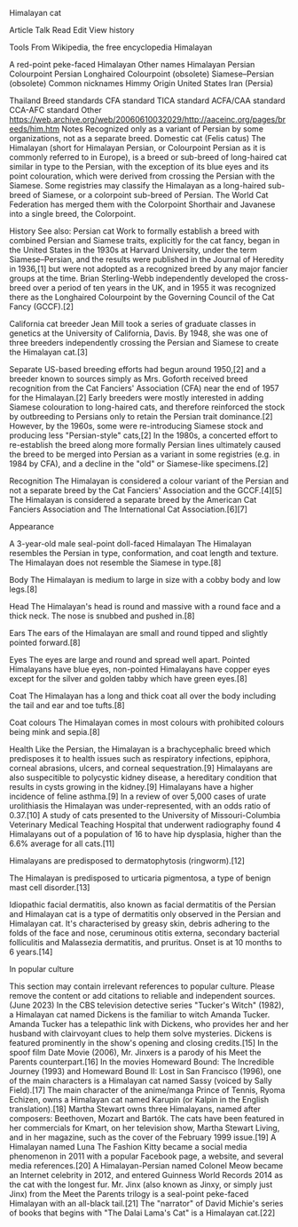 Himalayan cat

Article
Talk
Read
Edit
View history

Tools
From Wikipedia, the free encyclopedia
Himalayan

A red-point peke-faced Himalayan
Other names	Himalayan Persian
Colourpoint Persian
Longhaired Colourpoint (obsolete)
Siamese–Persian (obsolete)
Common nicknames	Himmy
Origin	 United States
 Iran (Persia)

 Thailand
Breed standards
CFA	standard
TICA	standard
ACFA/CAA	standard
CCA-AFC	standard
Other	https://web.archive.org/web/20060610032029/http://aaceinc.org/pages/breeds/him.htm
Notes
Recognized only as a variant of Persian by some organizations, not as a separate breed.
Domestic cat (Felis catus)
The Himalayan (short for Himalayan Persian, or Colourpoint Persian as it is commonly referred to in Europe), is a breed or sub-breed of long-haired cat similar in type to the Persian, with the exception of its blue eyes and its point colouration, which were derived from crossing the Persian with the Siamese. Some registries may classify the Himalayan as a long-haired sub-breed of Siamese, or a colorpoint sub-breed of Persian. The World Cat Federation has merged them with the Colorpoint Shorthair and Javanese into a single breed, the Colorpoint.

History
See also: Persian cat
Work to formally establish a breed with combined Persian and Siamese traits, explicitly for the cat fancy, began in the United States in the 1930s at Harvard University, under the term Siamese–Persian, and the results were published in the Journal of Heredity in 1936,[1] but were not adopted as a recognized breed by any major fancier groups at the time. Brian Sterling-Webb independently developed the cross-breed over a period of ten years in the UK, and in 1955 it was recognized there as the Longhaired Colourpoint by the Governing Council of the Cat Fancy (GCCF).[2]

California cat breeder Jean Mill took a series of graduate classes in genetics at the University of California, Davis. By 1948, she was one of three breeders independently crossing the Persian and Siamese to create the Himalayan cat.[3]

Separate US-based breeding efforts had begun around 1950,[2] and a breeder known to sources simply as Mrs. Goforth received breed recognition from the Cat Fanciers' Association (CFA) near the end of 1957 for the Himalayan.[2] Early breeders were mostly interested in adding Siamese colouration to long-haired cats, and therefore reinforced the stock by outbreeding to Persians only to retain the Persian trait dominance.[2] However, by the 1960s, some were re-introducing Siamese stock and producing less "Persian-style" cats,[2] In the 1980s, a concerted effort to re-establish the breed along more formally Persian lines ultimately caused the breed to be merged into Persian as a variant in some registries (e.g. in 1984 by CFA), and a decline in the "old" or Siamese-like specimens.[2]

Recognition
The Himalayan is considered a colour variant of the Persian and not a separate breed by the Cat Fanciers' Association and the GCCF.[4][5] The Himalayan is considered a separate breed by the American Cat Fanciers Association and The International Cat Association.[6][7]

Appearance

A 3-year-old male seal-point doll-faced Himalayan
The Himalayan resembles the Persian in type, conformation, and coat length and texture. The Himalayan does not resemble the Siamese in type.[8]

Body
The Himalayan is medium to large in size with a cobby body and low legs.[8]

Head
The Himalayan's head is round and massive with a round face and a thick neck. The nose is snubbed and pushed in.[8]

Ears
The ears of the Himalayan are small and round tipped and slightly pointed forward.[8]

Eyes
The eyes are large and round and spread well apart. Pointed Himalayans have blue eyes, non-pointed Himalayans have copper eyes except for the silver and golden tabby which have green eyes.[8]

Coat
The Himalayan has a long and thick coat all over the body including the tail and ear and toe tufts.[8]

Coat colours
The Himalayan comes in most colours with prohibited colours being mink and sepia.[8]

Health
Like the Persian, the Himalayan is a brachycephalic breed which predisposes it to health issues such as respiratory infections, epiphora, corneal abrasions, ulcers, and corneal sequestration.[9] Himalayans are also suspecitible to polycystic kidney disease, a hereditary condition that results in cysts growing in the kidney.[9] Himalayans have a higher incidence of feline asthma.[9] In a review of over 5,000 cases of urate urolithiasis the Himalayan was under-represented, with an odds ratio of 0.37.[10] A study of cats presented to the University of Missouri-Columbia Veterinary Medical Teaching Hospital that underwent radiography found 4 Himalayans out of a population of 16 to have hip dysplasia, higher than the 6.6% average for all cats.[11]

Himalayans are predisposed to dermatophytosis (ringworm).[12]

The Himalayan is predisposed to urticaria pigmentosa, a type of benign mast cell disorder.[13]

Idiopathic facial dermatitis, also known as facial dermatitis of the Persian and Himalayan cat is a type of dermatitis only observed in the Persian and Himalayan cat. It's characterised by greasy skin, debris adhering to the folds of the face and nose, ceruminous otitis externa, secondary bacterial folliculitis and Malassezia dermatitis, and pruritus. Onset is at 10 months to 6 years.[14]

In popular culture

This section may contain irrelevant references to popular culture. Please remove the content or add citations to reliable and independent sources. (June 2023)
In the CBS television detective series "Tucker's Witch" (1982), a Himalayan cat named Dickens is the familiar to witch Amanda Tucker. Amanda Tucker has a telepathic link with Dickens, who provides her and her husband with clairvoyant clues to help them solve mysteries. Dickens is featured prominently in the show's opening and closing credits.[15]
In the spoof film Date Movie (2006), Mr. Jinxers is a parody of his Meet the Parents counterpart.[16]
In the movies Homeward Bound: The Incredible Journey (1993) and Homeward Bound II: Lost in San Francisco (1996), one of the main characters is a Himalayan cat named Sassy (voiced by Sally Field).[17]
The main character of the anime/manga Prince of Tennis, Ryoma Echizen, owns a Himalayan cat named Karupin (or Kalpin in the English translation).[18]
Martha Stewart owns three Himalayans, named after composers: Beethoven, Mozart and Bartók. The cats have been featured in her commercials for Kmart, on her television show, Martha Stewart Living, and in her magazine, such as the cover of the February 1999 issue.[19]
A Himalayan named Luna The Fashion Kitty became a social media phenomenon in 2011 with a popular Facebook page, a website, and several media references.[20]
A Himalayan-Persian named Colonel Meow became an Internet celebrity in 2012, and entered Guinness World Records 2014 as the cat with the longest fur.
Mr. Jinx (also known as Jinxy, or simply just Jinx) from the Meet the Parents trilogy is a seal-point peke-faced Himalayan with an all-black tail.[21]
The "narrator" of David Michie's series of books that begins with "The Dalai Lama's Cat" is a Himalayan cat.[22]
